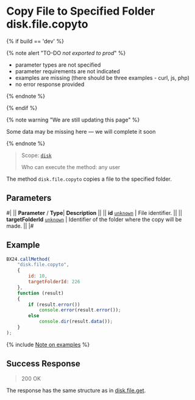 # Copy File to Specified Folder disk.file.copyto

{% if build == 'dev' %}

{% note alert "TO-DO _not exported to prod_" %}

- parameter types are not specified
- parameter requirements are not indicated
- examples are missing (there should be three examples - curl, js, php)
- no error response provided

{% endnote %}

{% endif %}

{% note warning "We are still updating this page" %}

Some data may be missing here — we will complete it soon

{% endnote %}

> Scope: [`disk`](../../scopes/permissions.md)
>
> Who can execute the method: any user

The method `disk.file.copyto` copies a file to the specified folder.

## Parameters

#|
||  **Parameter** / **Type**| **Description** ||
|| **id**
[`unknown`](../../data-types.md) | File identifier. ||
|| **targetFolderId**
[`unknown`](../../data-types.md) | Identifier of the folder where the copy will be made. ||
|#

## Example

```js
BX24.callMethod(
    "disk.file.copyto",
    {
        id: 10,
        targetFolderId: 226
    },
    function (result)
    {
        if (result.error())
            console.error(result.error());
        else
            console.dir(result.data());
    }
);
```
{% include [Note on examples](../../../_includes/examples.md) %}

## Success Response

> 200 OK

The response has the same structure as in [disk.file.get](./disk-file-get.md).